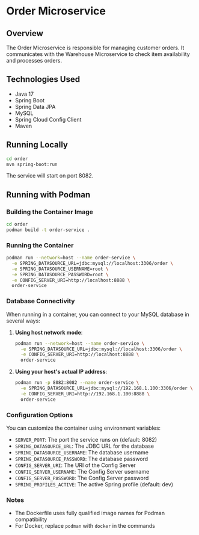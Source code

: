 # Order Microservice

## Overview
The Order Microservice is responsible for managing customer orders. It communicates with the Warehouse Microservice to check item availability and processes orders.

## Technologies Used
- Java 17
- Spring Boot
- Spring Data JPA
- MySQL
- Spring Cloud Config Client
- Maven

## Running Locally
```bash
cd order
mvn spring-boot:run
```

The service will start on port 8082.

## Running with Podman

### Building the Container Image
```bash
cd order
podman build -t order-service .
```

### Running the Container
```bash
podman run --network=host --name order-service \
  -e SPRING_DATASOURCE_URL=jdbc:mysql://localhost:3306/order \
  -e SPRING_DATASOURCE_USERNAME=root \
  -e SPRING_DATASOURCE_PASSWORD=root \
  -e CONFIG_SERVER_URI=http://localhost:8888 \
  order-service
```

### Database Connectivity
When running in a container, you can connect to your MySQL database in several ways:

1. **Using host network mode**:
   ```bash
   podman run --network=host --name order-service \
     -e SPRING_DATASOURCE_URL=jdbc:mysql://localhost:3306/order \
     -e CONFIG_SERVER_URI=http://localhost:8888 \
     order-service
   ```

2. **Using your host's actual IP address**:
   ```bash
   podman run -p 8082:8082 --name order-service \
     -e SPRING_DATASOURCE_URL=jdbc:mysql://192.168.1.100:3306/order \
     -e CONFIG_SERVER_URI=http://192.168.1.100:8888 \
     order-service
   ```

### Configuration Options
You can customize the container using environment variables:
- `SERVER_PORT`: The port the service runs on (default: 8082)
- `SPRING_DATASOURCE_URL`: The JDBC URL for the database
- `SPRING_DATASOURCE_USERNAME`: The database username
- `SPRING_DATASOURCE_PASSWORD`: The database password
- `CONFIG_SERVER_URI`: The URI of the Config Server
- `CONFIG_SERVER_USERNAME`: The Config Server username
- `CONFIG_SERVER_PASSWORD`: The Config Server password
- `SPRING_PROFILES_ACTIVE`: The active Spring profile (default: dev)

### Notes
- The Dockerfile uses fully qualified image names for Podman compatibility
- For Docker, replace `podman` with `docker` in the commands